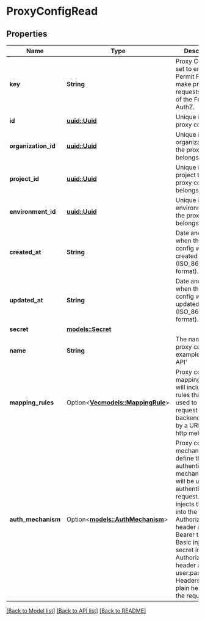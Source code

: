 # ProxyConfigRead

## Properties

Name | Type | Description | Notes
------------ | ------------- | ------------- | -------------
**key** | **String** | Proxy Config is set to enable the Permit Proxy to make proxied requests as part of the Frontend AuthZ. | 
**id** | [**uuid::Uuid**](uuid::Uuid.md) | Unique id of the proxy config | 
**organization_id** | [**uuid::Uuid**](uuid::Uuid.md) | Unique id of the organization that the proxy config belongs to. | 
**project_id** | [**uuid::Uuid**](uuid::Uuid.md) | Unique id of the project that the proxy config belongs to. | 
**environment_id** | [**uuid::Uuid**](uuid::Uuid.md) | Unique id of the environment that the proxy config belongs to. | 
**created_at** | **String** | Date and time when the proxy config was created (ISO_8601 format). | 
**updated_at** | **String** | Date and time when the proxy config was last updated/modified (ISO_8601 format). | 
**secret** | [**models::Secret**](Secret.md) |  | 
**name** | **String** | The name of the proxy config, for example: 'Stripe API' | 
**mapping_rules** | Option<[**Vec<models::MappingRule>**](MappingRule.md)> | Proxy config mapping rules will include the rules that will be used to map the request to the backend service by a URL and a http method. | [optional][default to []]
**auth_mechanism** | Option<[**models::AuthMechanism**](AuthMechanism.md)> | Proxy config auth mechanism will define the authentication mechanism that will be used to authenticate the request.  Bearer injects the secret into the Authorization header as a Bearer token,  Basic injects the secret into the Authorization header as a Basic user:password,  Headers injects plain headers into the request. | [optional][default to Bearer]

[[Back to Model list]](../README.md#documentation-for-models) [[Back to API list]](../README.md#documentation-for-api-endpoints) [[Back to README]](../README.md)



